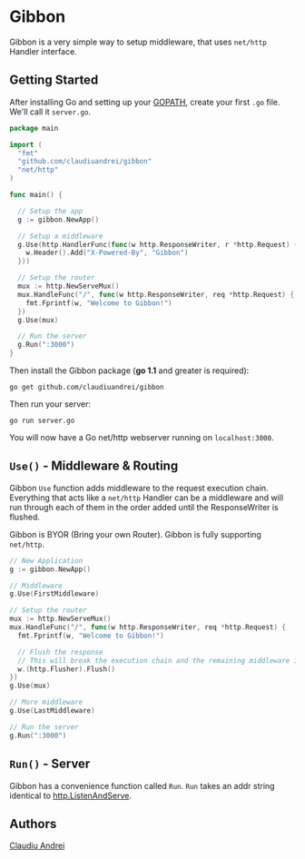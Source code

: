 # Gibbon

Gibbon is a very simple way to setup middleware, that uses `net/http` Handler interface.

## Getting Started

After installing Go and setting up your [GOPATH](http://golang.org/doc/code.html#GOPATH), create your first `.go` file. We'll call it `server.go`.

~~~ go
package main

import (
  "fmt"
  "github.com/claudiuandrei/gibbon"
  "net/http"
)

func main() {

  // Setup the app
  g := gibbon.NewApp()

  // Setup a middleware
  g.Use(http.HandlerFunc(func(w http.ResponseWriter, r *http.Request) {
    w.Header().Add("X-Powered-By", "Gibbon")
  }))

  // Setup the router
  mux := http.NewServeMux()
  mux.HandleFunc("/", func(w http.ResponseWriter, req *http.Request) {
    fmt.Fprintf(w, "Welcome to Gibbon!")
  })
  g.Use(mux)

  // Run the server
  g.Run(":3000")
}
~~~

Then install the Gibbon package (**go 1.1** and greater is required):
~~~
go get github.com/claudiuandrei/gibbon
~~~

Then run your server:
~~~
go run server.go
~~~

You will now have a Go net/http webserver running on `localhost:3000`.

## `Use()` - Middleware & Routing

Gibbon `Use` function adds middleware to the request execution chain. Everything that acts like a `net/http` Handler can be a middleware and will run through each of them in the order added until the ResponseWriter is flushed.

Gibbon is BYOR (Bring your own Router). Gibbon is fully supporting `net/http`.

~~~ go
// New Application
g := gibbon.NewApp()

// Middleware
g.Use(FirstMiddleware)

// Setup the router
mux := http.NewServeMux()
mux.HandleFunc("/", func(w http.ResponseWriter, req *http.Request) {
  fmt.Fprintf(w, "Welcome to Gibbon!")

  // Flush the response
  // This will break the execution chain and the remaining middleware is skipped
  w.(http.Flusher).Flush()
})
g.Use(mux)

// More middleware
g.Use(LastMiddleware)

// Run the server
g.Run(":3000")
~~~

## `Run()` - Server

Gibbon has a convenience function called `Run`. `Run` takes an addr string identical to [http.ListenAndServe](http://golang.org/pkg/net/http#ListenAndServe).

## Authors

[Claudiu Andrei](http://claudiuandrei.com/)